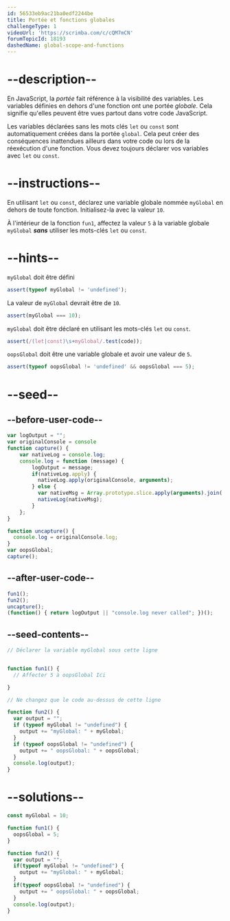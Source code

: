 ```yaml
---
id: 56533eb9ac21ba0edf2244be
title: Portée et fonctions globales
challengeType: 1
videoUrl: 'https://scrimba.com/c/cQM7mCN'
forumTopicId: 18193
dashedName: global-scope-and-functions
---
```


# --description--

En JavaScript, la <dfn>portée</dfn> fait référence à la visibilité des variables. Les variables définies en dehors d'une fonction ont une portée <dfn>globale</dfn>. Cela signifie qu'elles peuvent être vues partout dans votre code JavaScript.

Les variables déclarées sans les mots clés `let` ou `const` sont automatiquement créées dans la portée `global`. Cela peut créer des conséquences inattendues ailleurs dans votre code ou lors de la réexécution d'une fonction. Vous devez toujours déclarer vos variables avec `let` ou `const`.

# --instructions--

En utilisant `let` ou `const`, déclarez une variable globale nommée `myGlobal` en dehors de toute fonction. Initialisez-la avec la valeur `10`.

À l'intérieur de la fonction `fun1`, affectez la valeur `5` à la variable globale `myGlobal` ***sans*** utiliser les mots-clés `let` ou `const`.

# --hints--

`myGlobal` doit être défini

```js
assert(typeof myGlobal != 'undefined');
```

La valeur de `myGlobal` devrait être de `10`.

```js
assert(myGlobal === 10);
```

`myGlobal` doit être déclaré en utilisant les mots-clés `let` ou `const`.

```js
assert(/(let|const)\s+myGlobal/.test(code));
```

`oopsGlobal` doit être une variable globale et avoir une valeur de `5`.

```js
assert(typeof oopsGlobal != 'undefined' && oopsGlobal === 5);
```

# --seed--

## --before-user-code--

```js
var logOutput = "";
var originalConsole = console
function capture() {
    var nativeLog = console.log;
    console.log = function (message) {
        logOutput = message;
        if(nativeLog.apply) {
          nativeLog.apply(originalConsole, arguments);
        } else {
          var nativeMsg = Array.prototype.slice.apply(arguments).join(' ');
          nativeLog(nativeMsg);
        }
    };
}

function uncapture() {
  console.log = originalConsole.log;
}
var oopsGlobal;
capture();
```

## --after-user-code--

```js
fun1();
fun2();
uncapture();
(function() { return logOutput || "console.log never called"; })();
```

## --seed-contents--

```js
// Déclarer la variable myGlobal sous cette ligne


function fun1() {
  // Affecter 5 à oopsGlobal Ici

}

// Ne changez que le code au-dessus de cette ligne

function fun2() {
  var output = "";
  if (typeof myGlobal != "undefined") {
    output += "myGlobal: " + myGlobal;
  }
  if (typeof oopsGlobal != "undefined") {
    output += " oopsGlobal: " + oopsGlobal;
  }
  console.log(output);
}
```

# --solutions--

```js
const myGlobal = 10;

function fun1() {
  oopsGlobal = 5;
}

function fun2() {
  var output = "";
  if(typeof myGlobal != "undefined") {
    output += "myGlobal: " + myGlobal;
  }
  if(typeof oopsGlobal != "undefined") {
    output += " oopsGlobal: " + oopsGlobal;
  }
  console.log(output);
}
```

